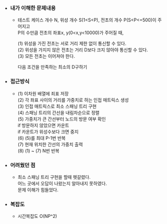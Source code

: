 - ### 내가 이해한 문제내용  
  - 테스트 케이스 개수 N, 위성 개수 S(1<S<P), 전초의 개수 P(S<P<=500)이 주어지고  
    P의 수만큼 전초의 좌표x, y(0<x,y<10000)가 주어질 때,   
      
    (1) 위성을 가진 전초는 서로 거리 제한 없이 통신할 수 있다.  
    (2) 위성을 가지지 않은 전초는 거리 D보다 크지 않아야 통신할 수 있다.  
    (3) 모든 전초는 이어져야 한다.  
    
    다음 조건을 만족하는 최소의 D구하기  
 
- ### 접근방식  
  - (1) 이차원 배열에 죄표 저장  
    (2) 각 좌표 사이의 거리를 가중치로 하는 인접 매트릭스 생성  
    (3) 인접 매트릭스로 최소 스패닝 트리 구현  
    (4) 스패닝 트리의 간선을 내림차순으로 정렬  
    (5) 가중치가 큰 간선부터 노드의 방문 여부 확인  
       if 방문하지 않았으면 카운트  
       if 카운트가 위성수보다 크면 중지  
    (6) (5)를 최대 P-1번 반복      
    (7) 현재 위치한 간선의 가중치 출력   
    (8) (1) ~ (7) N번 반복  

- ###  어려웠던 점   
  - 최소 스패닝 트리 구현을 할때 헷갈렸다.  
    어느 곳에서 오답이 나왔는지 알아내지 못하였다.  
    문제 이해가 힘들었다.  

- ### 복잡도  
  - 시간복잡도 O(NP^2)
